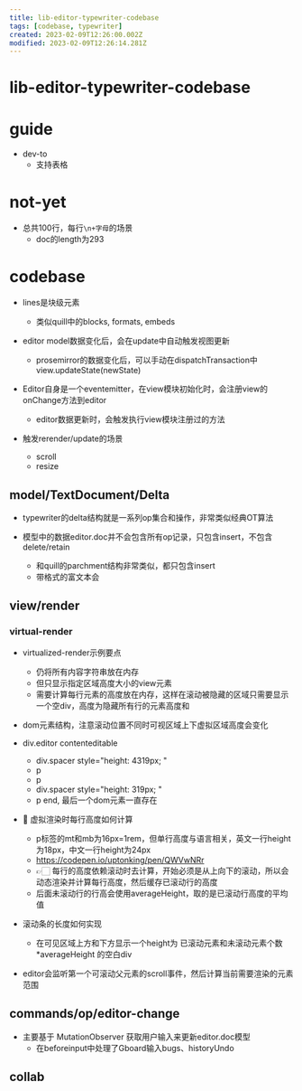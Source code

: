 ```yaml
---
title: lib-editor-typewriter-codebase
tags: [codebase, typewriter]
created: 2023-02-09T12:26:00.002Z
modified: 2023-02-09T12:26:14.281Z
---
```


# lib-editor-typewriter-codebase

# guide

- dev-to
  - 支持表格
# not-yet
- 总共100行，每行`\n+字母`的场景
  - doc的length为293
# codebase
- lines是块级元素
  - 类似quill中的blocks, formats, embeds

- editor model数据变化后，会在update中自动触发视图更新
  - prosemirror的数据变化后，可以手动在dispatchTransaction中view.updateState(newState)

- Editor自身是一个eventemitter，在view模块初始化时，会注册view的onChange方法到editor
  - editor数据更新时，会触发执行view模块注册过的方法

- 触发rerender/update的场景
  - scroll
  - resize

## model/TextDocument/Delta

- typewriter的delta结构就是一系列op集合和操作，非常类似经典OT算法

- 模型中的数据editor.doc并不会包含所有op记录，只包含insert，不包含delete/retain
  - 和quill的parchment结构非常类似，都只包含insert
  - 带格式的富文本会

## view/render

### virtual-render

- virtualized-render示例要点
  - 仍将所有内容字符串放在内存
  - 但只显示指定区域高度大小的view元素
  - 需要计算每行元素的高度放在内存，这样在滚动被隐藏的区域只需要显示一个空div，高度为隐藏所有行的元素高度和

- dom元素结构，注意滚动位置不同时可视区域上下虚拟区域高度会变化
- div.editor contenteditable
  - div.spacer style="height: 4319px; "
  - p
  - p
  - div.spacer style="height: 319px; "
  - p end, 最后一个dom元素一直存在

- 🤔 虚拟渲染时每行高度如何计算
  - p标签的mt和mb为16px=1rem，但单行高度与语言相关，英文一行height为18px，中文一行height为24px
  - https://codepen.io/uptonking/pen/QWVwNRr
  - 👉🏻 每行的高度依赖滚动时去计算，开始必须是从上向下的滚动，所以会动态渲染并计算每行高度，然后缓存已滚动行的高度
  - 后面未滚动行的行高会使用averageHeight，取的是已滚动行高度的平均值

- 滚动条的长度如何实现
  - 在可见区域上方和下方显示一个height为 已滚动元素和未滚动元素个数*averageHeight 的空白div

- editor会监听第一个可滚动父元素的scroll事件，然后计算当前需要渲染的元素范围

## commands/op/editor-change

- 主要基于 MutationObserver 获取用户输入来更新editor.doc模型
  - 在beforeinput中处理了Gboard输入bugs、historyUndo

## collab
